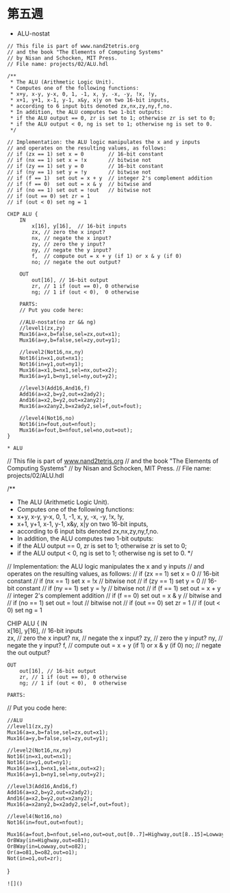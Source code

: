 # 第五週
* ALU-nostat
```
// This file is part of www.nand2tetris.org
// and the book "The Elements of Computing Systems"
// by Nisan and Schocken, MIT Press.
// File name: projects/02/ALU.hdl

/**
 * The ALU (Arithmetic Logic Unit).
 * Computes one of the following functions:
 * x+y, x-y, y-x, 0, 1, -1, x, y, -x, -y, !x, !y,
 * x+1, y+1, x-1, y-1, x&y, x|y on two 16-bit inputs, 
 * according to 6 input bits denoted zx,nx,zy,ny,f,no.
 * In addition, the ALU computes two 1-bit outputs:
 * if the ALU output == 0, zr is set to 1; otherwise zr is set to 0;
 * if the ALU output < 0, ng is set to 1; otherwise ng is set to 0.
 */

// Implementation: the ALU logic manipulates the x and y inputs
// and operates on the resulting values, as follows:
// if (zx == 1) set x = 0        // 16-bit constant
// if (nx == 1) set x = !x       // bitwise not
// if (zy == 1) set y = 0        // 16-bit constant
// if (ny == 1) set y = !y       // bitwise not
// if (f == 1)  set out = x + y  // integer 2's complement addition
// if (f == 0)  set out = x & y  // bitwise and
// if (no == 1) set out = !out   // bitwise not
// if (out == 0) set zr = 1
// if (out < 0) set ng = 1

CHIP ALU {
    IN  
        x[16], y[16],  // 16-bit inputs        
        zx, // zero the x input?
        nx, // negate the x input?
        zy, // zero the y input?
        ny, // negate the y input?
        f,  // compute out = x + y (if 1) or x & y (if 0)
        no; // negate the out output?

    OUT 
        out[16], // 16-bit output
        zr, // 1 if (out == 0), 0 otherwise
        ng; // 1 if (out < 0),  0 otherwise

    PARTS:
    // Put you code here:

    //ALU-nostat(no zr && ng)
    //level1(zx,zy)
    Mux16(a=x,b=false,sel=zx,out=x1);
    Mux16(a=y,b=false,sel=zy,out=y1);
    
    //level2(Not16,nx,ny)
    Not16(in=x1,out=nx1);
    Not16(in=y1,out=ny1);
    Mux16(a=x1,b=nx1,sel=nx,out=x2);
    Mux16(a=y1,b=ny1,sel=ny,out=y2);

    //level3(Add16,And16,f)
    Add16(a=x2,b=y2,out=x2ady2);
    And16(a=x2,b=y2,out=x2any2);
    Mux16(a=x2any2,b=x2ady2,sel=f,out=fout);

    //level4(Not16,no)
    Not16(in=fout,out=nfout);
    Mux16(a=fout,b=nfout,sel=no,out=out);
}

* ALU
```
// This file is part of www.nand2tetris.org
// and the book "The Elements of Computing Systems"
// by Nisan and Schocken, MIT Press.
// File name: projects/02/ALU.hdl

/**
 * The ALU (Arithmetic Logic Unit).
 * Computes one of the following functions:
 * x+y, x-y, y-x, 0, 1, -1, x, y, -x, -y, !x, !y,
 * x+1, y+1, x-1, y-1, x&y, x|y on two 16-bit inputs, 
 * according to 6 input bits denoted zx,nx,zy,ny,f,no.
 * In addition, the ALU computes two 1-bit outputs:
 * if the ALU output == 0, zr is set to 1; otherwise zr is set to 0;
 * if the ALU output < 0, ng is set to 1; otherwise ng is set to 0.
 */

// Implementation: the ALU logic manipulates the x and y inputs
// and operates on the resulting values, as follows:
// if (zx == 1) set x = 0        // 16-bit constant
// if (nx == 1) set x = !x       // bitwise not
// if (zy == 1) set y = 0        // 16-bit constant
// if (ny == 1) set y = !y       // bitwise not
// if (f == 1)  set out = x + y  // integer 2's complement addition
// if (f == 0)  set out = x & y  // bitwise and
// if (no == 1) set out = !out   // bitwise not
// if (out == 0) set zr = 1
// if (out < 0) set ng = 1

CHIP ALU {
    IN  
        x[16], y[16],  // 16-bit inputs        
        zx, // zero the x input?
        nx, // negate the x input?
        zy, // zero the y input?
        ny, // negate the y input?
        f,  // compute out = x + y (if 1) or x & y (if 0)
        no; // negate the out output?

    OUT 
        out[16], // 16-bit output
        zr, // 1 if (out == 0), 0 otherwise
        ng; // 1 if (out < 0),  0 otherwise

    PARTS:
   // Put you code here:

    //ALU
    //level1(zx,zy)
    Mux16(a=x,b=false,sel=zx,out=x1);
    Mux16(a=y,b=false,sel=zy,out=y1);
    
    //level2(Not16,nx,ny)
    Not16(in=x1,out=nx1);
    Not16(in=y1,out=ny1);
    Mux16(a=x1,b=nx1,sel=nx,out=x2);
    Mux16(a=y1,b=ny1,sel=ny,out=y2);

    //level3(Add16,And16,f)
    Add16(a=x2,b=y2,out=x2ady2);
    And16(a=x2,b=y2,out=x2any2);
    Mux16(a=x2any2,b=x2ady2,sel=f,out=fout);

    //level4(Not16,no)
    Not16(in=fout,out=nfout);
    
    Mux16(a=fout,b=nfout,sel=no,out=out,out[0..7]=Highway,out[8..15]=Lowway,out[15]=ng);
    Or8Way(in=Highway,out=o81);
    Or8Way(in=Lowway,out=o82);
    Or(a=o81,b=o82,out=o1);
    Not(in=o1,out=zr);



}
```
![]()

